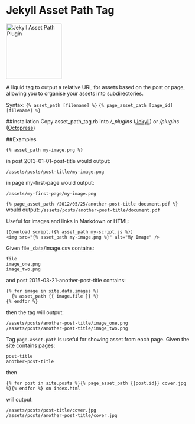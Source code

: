 Jekyll Asset Path Tag
=====================

<img src="https://raw.githubusercontent.com/samrayner/jekyll-asset-path-plugin/master/icon.png" width="150" alt="Jekyll Asset Path Plugin" />

A liquid tag to output a relative URL for assets based on the post or page, allowing you to organise your assets into subdirectories.

Syntax: `{% asset_path [filename] %}`
`{% page_asset_path [page_id] [filename] %}`

##Installation
Copy asset_path_tag.rb into */_plugins* ([Jekyll][j]) or */plugins* ([Octopress][o])

##Examples

```
{% asset_path my-image.png %}
```
in post 2013-01-01-post-title would output:
```
/assets/posts/post-title/my-image.png
```
in page my-first-page would output:
```
/assets/my-first-page/my-image.png
```
```{% page_asset_path /2012/05/25/another-post-title document.pdf %}```
would output:
```/assets/posts/another-post-title/document.pdf```

Useful for images and links in Markdown or HTML:
```
[Download script]({% asset_path my-script.js %})
<img src="{% asset_path my-image.png %}" alt="My Image" />
```

Given file _data/image.csv contains:
```csv
file
image_one.png
image_two.png
```
and post 2015-03-21-another-post-title contains:
```liquid
{% for image in site.data.images %}
  {% asset_path {{ image.file }} %}
{% endfor %}
```
then the tag will output:
```text
/assets/posts/another-post-title/image_one.png
/assets/posts/another-post-title/image_two.png
```

Tag `page-asset-path` is useful for showing asset from each page. Given the site contains pages:
```
post-title
another-post-title
```
then
```
{% for post in site.posts %}{% page_asset_path {{post.id}} cover.jpg %}{% endfor %} on index.html
```
will output:
```
/assets/posts/post-title/cover.jpg
/assets/posts/another-post-title/cover.jpg
```

[j]: http://jekyllrb.com/
[o]: http://octopress.org/
